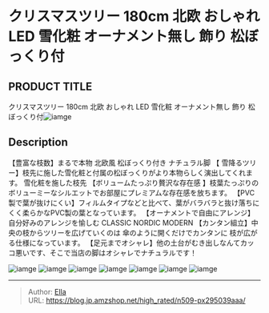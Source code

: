 # クリスマスツリー 180cm 北欧 おしゃれ LED 雪化粧 オーナメント無し 飾り 松ぼっくり付


## PRODUCT TITLE 

クリスマスツリー 180cm 北欧 おしゃれ LED 雪化粧 オーナメント無し 飾り 松ぼっくり付![iamge](https://b2bfiles1.gigab2b.cn/image/wkseller/305/20220921_a43753eda4515630a512aa7a1b7e6d1b.jpg)

## Description

【豊富な枝数】まるで本物 北欧風 松ぼっくり付き ナチュラル脚
【 雪降るツリー】枝先に施した雪化粧と付属の松ぼっくりがより本物らしく演出してくれます。 雪化粧を施した枝先
【ボリュームたっぷり贅沢な存在感 】枝葉たっぷりのボリューミーなシルエットでお部屋にプレミアムな存在感を放ちます。
【PVC製で葉が抜けにくい】フィルムタイプなどと比べて、葉がバラバラと抜け落ちにくく柔らかなPVC製の葉となっています。
【オーナメントで自由にアレンジ】自分好みのアレンジを愉しむ   CLASSIC     NORDIC    MODERN
【カンタン組立】中央の枝からツリーを広げていくのは 傘のように開くだけでカンタンに 枝が広がる仕様になっています。
【足元までオシャレ】他の土台がむき出しなんてカッコ悪いです、そこで当店の脚はオシャレでナチュラルです！



![iamge](https://b2bfiles1.gigab2b.cn/image/wkseller/305/20220921_e929a00311a560fc15e51c41d19d430c.jpg)
![iamge](https://b2bfiles1.gigab2b.cn/image/wkseller/305/20220921_2579a3b7dac5d5260d4560c48e41b192.jpg)
![iamge](https://b2bfiles1.gigab2b.cn/image/wkseller/305/20220921_30b1eb2b67769191ece61b1efdf99343.jpg)
![iamge](https://b2bfiles1.gigab2b.cn/image/wkseller/305/20220922_60adb1ed263f320592f5efd1ef459512.jpg)
![iamge](https://b2bfiles1.gigab2b.cn/image/wkseller/305/20220921_2a31661244a2d5e1a21d739432f0ffcd.jpg)
![iamge](https://b2bfiles1.gigab2b.cn/image/wkseller/305/20220921_17f5e914c708bc252a9c305e04b78cbe.jpg)
![iamge](https://b2bfiles1.gigab2b.cn/image/wkseller/305/20220921_aaec85657bca1e86e7582f41050a3654.jpg)


---

> Author: [Ella](https://blog.jp.amzshop.net/)  
> URL: https://blog.jp.amzshop.net/high_rated/n509-px295039aaa/  

